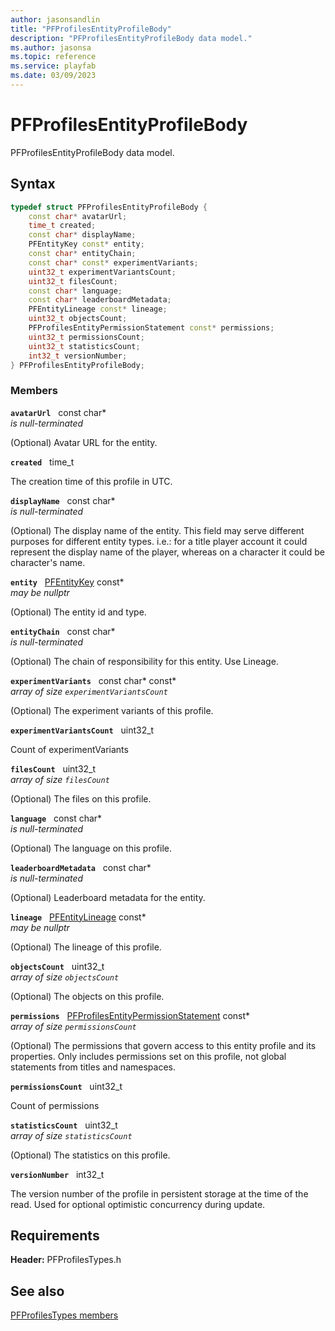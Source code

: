 ```yaml
---
author: jasonsandlin
title: "PFProfilesEntityProfileBody"
description: "PFProfilesEntityProfileBody data model."
ms.author: jasonsa
ms.topic: reference
ms.service: playfab
ms.date: 03/09/2023
---
```


# PFProfilesEntityProfileBody  

PFProfilesEntityProfileBody data model.  

## Syntax  
  
```cpp
typedef struct PFProfilesEntityProfileBody {  
    const char* avatarUrl;  
    time_t created;  
    const char* displayName;  
    PFEntityKey const* entity;  
    const char* entityChain;  
    const char* const* experimentVariants;  
    uint32_t experimentVariantsCount;  
    uint32_t filesCount;  
    const char* language;  
    const char* leaderboardMetadata;  
    PFEntityLineage const* lineage;  
    uint32_t objectsCount;  
    PFProfilesEntityPermissionStatement const* permissions;  
    uint32_t permissionsCount;  
    uint32_t statisticsCount;  
    int32_t versionNumber;  
} PFProfilesEntityProfileBody;  
```
  
### Members  
  
**`avatarUrl`** &nbsp; const char*  
*is null-terminated*  
  
(Optional) Avatar URL for the entity.
  
**`created`** &nbsp; time_t  
  
The creation time of this profile in UTC.
  
**`displayName`** &nbsp; const char*  
*is null-terminated*  
  
(Optional) The display name of the entity. This field may serve different purposes for different entity types. i.e.: for a title player account it could represent the display name of the player, whereas on a character it could be character's name.
  
**`entity`** &nbsp; [PFEntityKey](../../pftypes/structs/pfentitykey-c.md) const*  
*may be nullptr*  
  
(Optional) The entity id and type.
  
**`entityChain`** &nbsp; const char*  
*is null-terminated*  
  
(Optional) The chain of responsibility for this entity. Use Lineage.
  
**`experimentVariants`** &nbsp; const char* const*  
*array of size `experimentVariantsCount`*  
  
(Optional) The experiment variants of this profile.
  
**`experimentVariantsCount`** &nbsp; uint32_t  
  
Count of experimentVariants
  
**`filesCount`** &nbsp; uint32_t  
*array of size `filesCount`*  
  
(Optional) The files on this profile.
  
**`language`** &nbsp; const char*  
*is null-terminated*  
  
(Optional) The language on this profile.
  
**`leaderboardMetadata`** &nbsp; const char*  
*is null-terminated*  
  
(Optional) Leaderboard metadata for the entity.
  
**`lineage`** &nbsp; [PFEntityLineage](../../pftypes/structs/pfentitylineage.md) const*  
*may be nullptr*  
  
(Optional) The lineage of this profile.
  
**`objectsCount`** &nbsp; uint32_t  
*array of size `objectsCount`*  
  
(Optional) The objects on this profile.
  
**`permissions`** &nbsp; [PFProfilesEntityPermissionStatement](pfprofilesentitypermissionstatement.md) const*  
*array of size `permissionsCount`*  
  
(Optional) The permissions that govern access to this entity profile and its properties. Only includes permissions set on this profile, not global statements from titles and namespaces.
  
**`permissionsCount`** &nbsp; uint32_t  
  
Count of permissions
  
**`statisticsCount`** &nbsp; uint32_t  
*array of size `statisticsCount`*  
  
(Optional) The statistics on this profile.
  
**`versionNumber`** &nbsp; int32_t  
  
The version number of the profile in persistent storage at the time of the read. Used for optional optimistic concurrency during update.
  
  
## Requirements  
  
**Header:** PFProfilesTypes.h
  
## See also  
[PFProfilesTypes members](../pfprofilestypes_members.md)  

  
  
